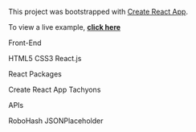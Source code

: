 This project was bootstrapped with [Create React App](https://github.com/facebook/create-react-app).


To view a live example, **[click here](https://devella.github.io/robot-friends/)**

Front-End

HTML5 CSS3 React.js

React Packages

Create React App Tachyons

APIs

RoboHash JSONPlaceholder
